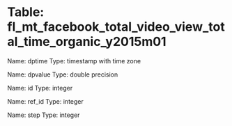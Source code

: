 Table: fl_mt_facebook_total_video_view_total_time_organic_y2015m01
==================================================================

Name: dptime
Type: timestamp with time zone

Name: dpvalue
Type: double precision

Name: id
Type: integer

Name: ref_id
Type: integer

Name: step
Type: integer

